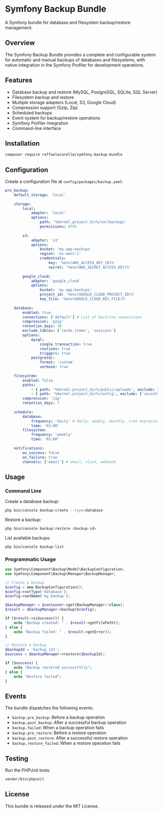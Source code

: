# Symfony Backup Bundle

A Symfony bundle for database and filesystem backup/restore management.

## Overview

The Symfony Backup Bundle provides a complete and configurable system for automatic and manual backups of databases and filesystems, with native integration in the Symfony Profiler for development operations.

## Features

- Database backup and restore (MySQL, PostgreSQL, SQLite, SQL Server)
- Filesystem backup and restore
- Multiple storage adapters (Local, S3, Google Cloud)
- Compression support (Gzip, Zip)
- Scheduled backups
- Event system for backup/restore operations
- Symfony Profiler integration
- Command-line interface

## Installation

```bash
composer require raffaelecarelle/symfony-backup-bundle
```

## Configuration

Create a configuration file at `config/packages/backup.yaml`:

```yaml
pro_backup:
    default_storage: 'local'
    
    storage:
        local:
            adapter: 'local'
            options:
                path: '%kernel.project_dir%/var/backups'
                permissions: 0755
        
        s3:
            adapter: 's3'
            options:
                bucket: 'my-app-backups'
                region: 'eu-west-1'
                credentials:
                    key: '%env(AWS_ACCESS_KEY_ID)%'
                    secret: '%env(AWS_SECRET_ACCESS_KEY)%'
        
        google_cloud:
            adapter: 'google_cloud'
            options:
                bucket: 'my-app-backups'
                project_id: '%env(GOOGLE_CLOUD_PROJECT_ID)%'
                key_file: '%env(GOOGLE_CLOUD_KEY_FILE)%'
    
    database:
        enabled: true
        connections: ['default'] # List of Doctrine connections
        compression: 'gzip'
        retention_days: 30
        exclude_tables: ['cache_items', 'sessions']
        options:
            mysql:
                single_transaction: true
                routines: true
                triggers: true
            postgresql:
                format: 'custom'
                verbose: true
    
    filesystem:
        enabled: false
        paths:
            - { path: '%kernel.project_dir%/public/uploads', exclude: ['*.tmp', '*.log'] }
            - { path: '%kernel.project_dir%/config', exclude: ['secrets/'] }
        compression: 'zip'
        retention_days: 7
    
    schedule:
        database:
            frequency: 'daily' # daily, weekly, monthly, cron expression
            time: '02:00'
        filesystem:
            frequency: 'weekly'
            time: '03:00'
    
    notifications:
        on_success: false
        on_failure: true
        channels: ['email'] # email, slack, webhook
```

## Usage

### Command Line

Create a database backup:

```bash
php bin/console backup:create --type=database
```

Restore a backup:

```bash
php bin/console backup:restore <backup-id>
```

List available backups:

```bash
php bin/console backup:list
```

### Programmatic Usage

```php
use Symfony\Component\Backup\Model\BackupConfiguration;
use Symfony\Component\Backup\Manager\BackupManager;

// Create a backup
$config = new BackupConfiguration();
$config->setType('database');
$config->setName('my_backup');

$backupManager = $container->get(BackupManager::class);
$result = $backupManager->backup($config);

if ($result->isSuccess()) {
    echo "Backup created: " . $result->getFilePath();
} else {
    echo "Backup failed: " . $result->getError();
}

// Restore a backup
$backupId = 'backup_123';
$success = $backupManager->restore($backupId);

if ($success) {
    echo "Backup restored successfully";
} else {
    echo "Restore failed";
}
```

## Events

The bundle dispatches the following events:

- `backup.pre_backup`: Before a backup operation
- `backup.post_backup`: After a successful backup operation
- `backup.failed`: When a backup operation fails
- `backup.pre_restore`: Before a restore operation
- `backup.post_restore`: After a successful restore operation
- `backup.restore_failed`: When a restore operation fails

## Testing

Run the PHPUnit tests:

```bash
vendor/bin/phpunit
```

## License

This bundle is released under the MIT License.